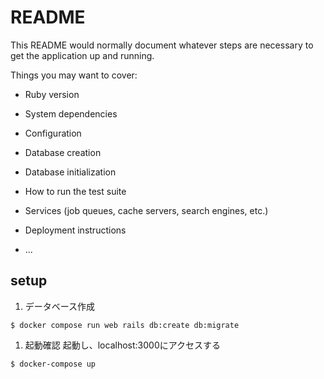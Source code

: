 # README

This README would normally document whatever steps are necessary to get the
application up and running.

Things you may want to cover:

* Ruby version

* System dependencies

* Configuration

* Database creation

* Database initialization

* How to run the test suite

* Services (job queues, cache servers, search engines, etc.)

* Deployment instructions

* ...

## setup

1. データベース作成
```shell
$ docker compose run web rails db:create db:migrate 
```
1. 起動確認
起動し、localhost:3000にアクセスする
```shell
$ docker-compose up
```
